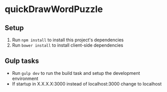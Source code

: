 # quickDrawWordPuzzle

## Setup
1. Run `npm install` to install this project's dependencies
1. Run `bower install` to install client-side dependencies

## Gulp tasks
- Run `gulp dev` to run the build task and setup the development environment
- If startup in X.X.X.X:3000 instead of localhost:3000 change to localhost
